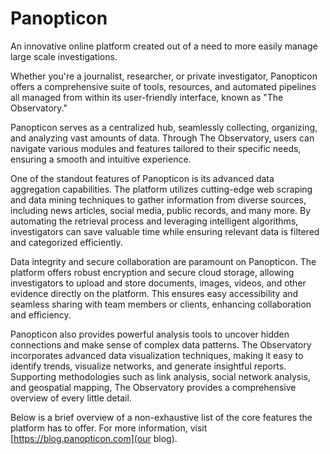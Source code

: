 # Panopticon

An innovative online platform created out of a need to more easily manage large scale investigations. 

Whether you're a journalist, researcher, or private investigator, Panopticon offers a comprehensive suite of tools, resources, and automated pipelines all managed from within its user-friendly interface, known as "The Observatory."

Panopticon serves as a centralized hub, seamlessly collecting, organizing, and analyzing vast amounts of data. Through The Observatory, users can navigate various modules and features tailored to their specific needs, ensuring a smooth and intuitive experience.

One of the standout features of Panopticon is its advanced data aggregation capabilities. The platform utilizes cutting-edge web scraping and data mining techniques to gather information from diverse sources, including news articles, social media, public records, and many more. By automating the retrieval process and leveraging intelligent algorithms, investigators can save valuable time while ensuring relevant data is filtered and categorized efficiently.

Data integrity and secure collaboration are paramount on Panopticon. The platform offers robust encryption and secure cloud storage, allowing investigators to upload and store documents, images, videos, and other evidence directly on the platform. This ensures easy accessibility and seamless sharing with team members or clients, enhancing collaboration and efficiency.

Panopticon also provides powerful analysis tools to uncover hidden connections and make sense of complex data patterns. The Observatory incorporates advanced data visualization techniques, making it easy to identify trends, visualize networks, and generate insightful reports. Supporting methodologies such as link analysis, social network analysis, and geospatial mapping, The Observatory provides a comprehensive overview of every little detail.

Below is a brief overview of a non-exhaustive list of the core features the platform has to offer. For more information, visit [https://blog.panopticon.com](our blog).
